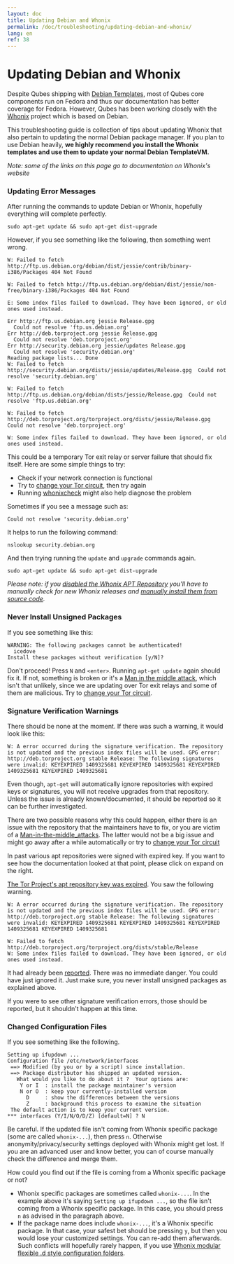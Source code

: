 ```yaml
---
layout: doc
title: Updating Debian and Whonix
permalink: /doc/troubleshooting/updating-debian-and-whonix/
lang: en
ref: 38
---
```


Updating Debian and Whonix
==========================

Despite Qubes shipping with [Debian Templates](/doc/templates/debian/), most of Qubes core components run on Fedora and thus our documentation has better coverage for Fedora. However, Qubes has been working closely with the [Whonix](https://whonix.org) project which is based on Debian.

This troubleshooting guide is collection of tips about updating Whonix that also pertain to updating the normal Debian package manager. If you plan to use Debian heavily, **we highly recommend you install the Whonix templates and use them to update your normal Debian TemplateVM.**

*Note: some of the links on this page go to documentation on Whonix's website*

### Updating Error Messages

After running the commands to update Debian or Whonix, hopefully everything will complete perfectly.

~~~
sudo apt-get update && sudo apt-get dist-upgrade
~~~

However, if you see something like the following, then something went wrong.

~~~
W: Failed to fetch http://ftp.us.debian.org/debian/dist/jessie/contrib/binary-i386/Packages 404 Not Found

W: Failed to fetch http://ftp.us.debian.org/debian/dist/jessie/non-free/binary-i386/Packages 404 Not Found

E: Some index files failed to download. They have been ignored, or old ones used instead.

Err http://ftp.us.debian.org jessie Release.gpg
  Could not resolve 'ftp.us.debian.org'
Err http://deb.torproject.org jessie Release.gpg
  Could not resolve 'deb.torproject.org'
Err http://security.debian.org jessie/updates Release.gpg
  Could not resolve 'security.debian.org'
Reading package lists... Done
W: Failed to fetch http://security.debian.org/dists/jessie/updates/Release.gpg  Could not resolve 'security.debian.org'

W: Failed to fetch http://ftp.us.debian.org/debian/dists/jessie/Release.gpg  Could not resolve 'ftp.us.debian.org'

W: Failed to fetch http://deb.torproject.org/torproject.org/dists/jessie/Release.gpg  Could not resolve 'deb.torproject.org'

W: Some index files failed to download. They have been ignored, or old ones used instead.
~~~

This could be a temporary Tor exit relay or server failure that should fix itself. Here are some simple things to try:

- Check if your network connection is functional
- Try to [change your Tor circuit](https://www.whonix.org/wiki/Arm), then try again
- Running [whonixcheck](https://www.whonix.org/wiki/Whonixcheck) might also help diagnose the problem

Sometimes if you see a message such as:

~~~
Could not resolve 'security.debian.org'
~~~

It helps to run the following command:

~~~
nslookup security.debian.org
~~~

And then trying running the `update` and `upgrade` commands again.

~~~
sudo apt-get update && sudo apt-get dist-upgrade
~~~

*Please note: if you [disabled the Whonix APT Repository](https://www.whonix.org/wiki/Whonix-APT-Repository#Disable_Whonix_APT_Repository) you'll have to manually check for new Whonix releases and [manually install them from source code](https://www.whonix.org/wiki/Dev/Build_Documentation).*

### Never Install Unsigned Packages

If you see something like this:

~~~
WARNING: The following packages cannot be authenticated!
  icedove
Install these packages without verification [y/N]?
~~~

Don't proceed! Press `N` and `<enter>`. Running `apt-get update` again should fix it. If not, something is broken or it's a [Man in the middle attack](https://www.whonix.org/wiki/Warning#Man-in-the-middle_attacks), which isn't that unlikely, since we are updating over Tor exit relays and some of them are malicious. Try to [change your Tor circuit](https://www.whonix.org/wiki/Arm#Arm).


### Signature Verification Warnings

There should be none at the moment. If there was such a warning, it would look like this:

~~~
W: A error occurred during the signature verification. The repository is not updated and the previous index files will be used. GPG error: http://deb.torproject.org stable Release: The following signatures were invalid: KEYEXPIRED 1409325681 KEYEXPIRED 1409325681 KEYEXPIRED 1409325681 KEYEXPIRED 1409325681
~~~

Even though, `apt-get` will automatically ignore repositories with expired keys or signatures, you will not receive upgrades from that repository. Unless the issue is already known/documented, it should be reported so it can be further investigated.

There are two possible reasons why this could happen, either there is an issue with the repository that the maintainers have to fix, or you are victim of a [Man-in-the-middle_attacks](https://www.whonix.org/wiki/Warning#Man-in-the-middle_attacks). The latter would not be a big issue and might go away after a while automatically or try to [change your Tor circuit](https://www.whonix.org/wiki/Arm#Arm)

In past various apt repositories were signed with expired key. If you want to see how the documentation looked at that point, please click on expand on the right.

[The Tor Project's apt repository key was expired](https://trac.torproject.org/projects/tor/ticket/12994). You saw the following warning.

~~~
W: A error occurred during the signature verification. The repository is not updated and the previous index files will be used. GPG error: http://deb.torproject.org stable Release: The following signatures were invalid: KEYEXPIRED 1409325681 KEYEXPIRED 1409325681 KEYEXPIRED 1409325681 KEYEXPIRED 1409325681

W: Failed to fetch http://deb.torproject.org/torproject.org/dists/stable/Release  
W: Some index files failed to download. They have been ignored, or old ones used instead.
~~~

It had already been [reported](https://trac.torproject.org/projects/tor/ticket/12994). There was no immediate danger. You could have just ignored it. Just make sure, you never install unsigned packages as explained above.

If you were to see other signature verification errors, those should be reported, but it shouldn't happen at this time.

### Changed Configuration Files

If you see something like the following.

~~~
Setting up ifupdown ...
Configuration file /etc/network/interfaces
 ==> Modified (by you or by a script) since installation.
 ==> Package distributor has shipped an updated version.
   What would you like to do about it ?  Your options are:
    Y or I  : install the package maintainer's version
    N or O  : keep your currently-installed version
      D     : show the differences between the versions
      Z     : background this process to examine the situation
 The default action is to keep your current version.
*** interfaces (Y/I/N/O/D/Z) [default=N] ? N
~~~

Be careful. If the updated file isn't coming from Whonix specific package (some are called `whonix-...`), then press `n`. Otherwise anonymity/privacy/security settings deployed with Whonix might get lost. If you are an advanced user and know better, you can of course manually check the difference and merge them.

How could you find out if the file is coming from a Whonix specific package or not?

* Whonix specific packages are sometimes called `whonix-...`. In the example above it's saying `Setting up ifupdown ...`, so the file isn't coming from a Whonix specific package. In this case, you should press `n` as advised in the paragraph above.
* If the package name does include `whonix-...`, it's a Whonix specific package. In that case, your safest bet should be pressing `y`, but then you would lose your customized settings. You can re-add them afterwards. Such conflicts will hopefully rarely happen, if you use [Whonix modular flexible .d style configuration folders](https://www.whonix.org/wiki/Whonix_Configuration_Files).
